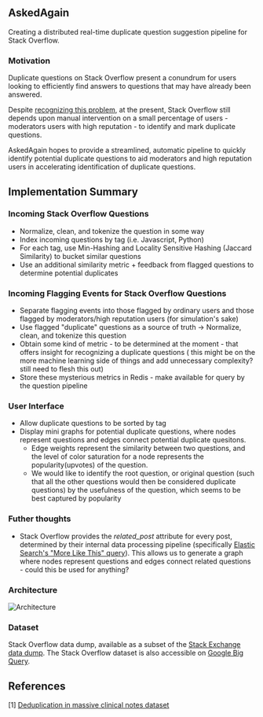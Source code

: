 ## AskedAgain
Creating a distributed real-time duplicate question suggestion pipeline for Stack Overflow.

### Motivation
Duplicate questions on Stack Overflow present a conundrum for users looking to efficiently find answers to questions that may have already been answered. 

Despite [recognizing this problem](https://stackoverflow.blog/2009/04/29/handling-duplicate-questions/), at the present, Stack Overflow still depends upon manual intervention on a small percentage of users - moderators users with high reputation - to identify and mark duplicate questions. 

AskedAgain hopes to provide a streamlined, automatic pipeline to quickly identify potential duplicate questions to aid moderators and high reputation users in accelerating identification of duplicate questions. 
 

## Implementation Summary
### Incoming Stack Overflow Questions
* Normalize, clean, and tokenize the question in some way
* Index incoming questions by tag (i.e. Javascript, Python)
* For each tag, use Min-Hashing and Locality Sensitive Hashing (Jaccard Similarity) to bucket similar questions
* Use an additional similarity metric + feedback from flagged questions to determine potential duplicates

### Incoming Flagging Events for Stack Overflow Questions
* Separate flagging events into those flagged by ordinary users and those flagged by moderators/high reputation users (for simulation's sake)
* Use flagged "duplicate" questions as a source of truth -> Normalize, clean, and tokenize this question
* Obtain some kind of metric - to be determined at the moment - that offers insight for recognizing a duplicate questions ( this might be on the more machine learning side of things and add unnecessary complexity? still need to flesh this out)
* Store these mysterious metrics in Redis - make available for query by the question pipeline

### User Interface
* Allow duplicate questions to be sorted by tag
* Display mini graphs for potential duplicate questions, where nodes represent questions and edges connect potential duplicate quesitons. 
	* Edge weights represent the similarity between two questions, and the level of color saturation for a node represents the popularity(upvotes) of the question. 
	* We would like to identify the root question, or original question (such that all the other questions would then be considered duplicate questions) by the usefulness of the question, which seems to be best captured by popularity

### Futher thoughts
* Stack Overflow provides the *related_post* attribute for every post, determined by their internal data processing pipeline (specifically [Elastic Search's "More Like This" query](https://meta.stackexchange.com/questions/20473/how-are-related-questions-selected)). This allows us to generate a graph where nodes represent questions and edges connect related questions - could this be used for anything?

### Architecture
![Architecture](https://raw.github.com/kellielu/askedagain/master/imgs/AnnotatedArchitecture.jpg)
### Dataset
Stack Overflow data dump, available as a subset of the [Stack Exchange data dump](https://archive.org/details/stackexchange). 
The Stack Overflow dataset is also accessible on [Google Big Query](https://cloud.google.com/bigquery/public-data/stackoverflow).
## References
[1] [Deduplication in massive clinical notes dataset](https://arxiv.org/pdf/1704.05617.pdf)